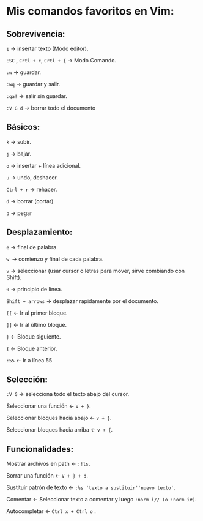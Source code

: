 # Mis comandos favoritos en Vim:

## Sobrevivencia:

``i`` -> insertar texto (Modo editor).

``ESC`` , ``Crtl + c``, ``Crtl + {`` -> Modo Comando.

``:w`` -> guardar.

``:wq`` -> guardar y salir.

``:qa!`` -> salir sin guardar.

``:V G d`` -> borrar todo el documento

## Básicos:

``k`` -> subir.

``j`` -> bajar.

``o`` -> insertar + línea adicional.

``u`` -> undo, deshacer.

``Ctrl + r`` -> rehacer.

``d`` -> borrar (cortar)

``p`` -> pegar

## Desplazamiento:

``e`` -> final de palabra.

``w ``-> comienzo y final de cada palabra.

``v`` -> seleccionar (usar cursor o letras para mover, sirve combiando con Shift).

``0`` -> principio de línea.

``Shift + arrows`` -> desplazar rapidamente por el documento.

``[[`` <- Ir al primer bloque.

``]]`` <- Ir al último bloque.

``}`` <- Bloque siguiente.

``{`` <- Bloque anterior.

``:55`` <- Ir a línea 55

## Selección:

``:V G`` -> selecciona todo el texto abajo del cursor.

Seleccionar una función <- ``V + }``.

Seleccionar bloques hacia abajo <- ``v + }``.

Seleccionar bloques hacia arriba <- ``v + {``.

## Funcionalidades:

Mostrar archivos en path <- ``:!ls``.

Borrar una función <-  ``V + } + d``.

Sustituir patrón de texto <- ``:%s 'texto a sustituir''nuevo texto'``.

Comentar <- Seleccionar texto a comentar y luego ``:norm i// (o :norm i#)``.

Autocompletar <- ``Ctrl x + Ctrl o`` .



